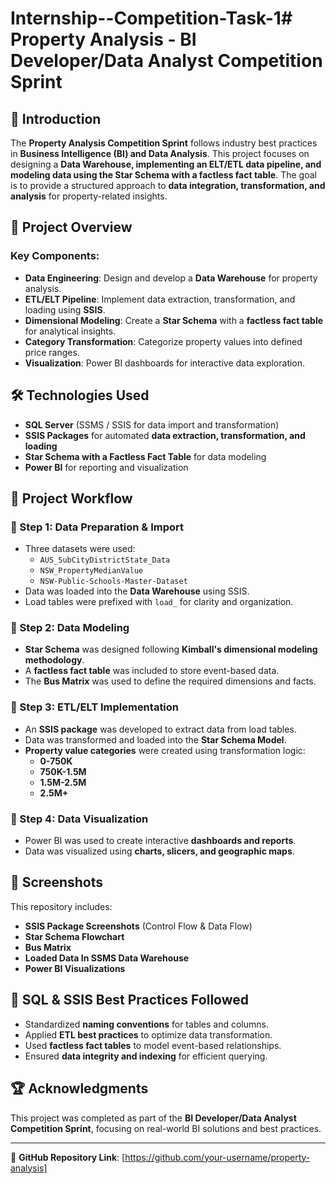 # Internship--Competition-Task-1# Property Analysis - BI Developer/Data Analyst Competition Sprint

## 📌 Introduction
The **Property Analysis Competition Sprint** follows industry best practices in **Business Intelligence (BI) and Data Analysis**. This project focuses on designing a **Data Warehouse, implementing an ELT/ETL data pipeline, and modeling data using the Star Schema with a factless fact table**. The goal is to provide a structured approach to **data integration, transformation, and analysis** for property-related insights.

## 📂 Project Overview
### Key Components:
- **Data Engineering**: Design and develop a **Data Warehouse** for property analysis.
- **ETL/ELT Pipeline**: Implement data extraction, transformation, and loading using **SSIS**.
- **Dimensional Modeling**: Create a **Star Schema** with a **factless fact table** for analytical insights.
- **Category Transformation**: Categorize property values into defined price ranges.
- **Visualization**: Power BI dashboards for interactive data exploration.

## 🛠️ Technologies Used
- **SQL Server** (SSMS / SSIS for data import and transformation)
- **SSIS Packages** for automated **data extraction, transformation, and loading**
- **Star Schema with a Factless Fact Table** for data modeling
- **Power BI** for reporting and visualization

## 📑 Project Workflow
### 🔹 Step 1: Data Preparation & Import
- Three datasets were used:
  - `AUS_SubCityDistrictState_Data`
  - `NSW_PropertyMedianValue`
  - `NSW-Public-Schools-Master-Dataset`
- Data was loaded into the **Data Warehouse** using SSIS.
- Load tables were prefixed with `load_` for clarity and organization.

### 🔹 Step 2: Data Modeling
- **Star Schema** was designed following **Kimball's dimensional modeling methodology**.
- A **factless fact table** was included to store event-based data.
- The **Bus Matrix** was used to define the required dimensions and facts.

### 🔹 Step 3: ETL/ELT Implementation
- An **SSIS package** was developed to extract data from load tables.
- Data was transformed and loaded into the **Star Schema Model**.
- **Property value categories** were created using transformation logic:
  - **0-750K**
  - **750K-1.5M**
  - **1.5M-2.5M**
  - **2.5M+**

### 🔹 Step 4: Data Visualization
- Power BI was used to create interactive **dashboards and reports**.
- Data was visualized using **charts, slicers, and geographic maps**.

## 📸 Screenshots
This repository includes:
- **SSIS Package Screenshots** (Control Flow & Data Flow)
- **Star Schema Flowchart**
- **Bus Matrix**
- **Loaded Data In SSMS Data Warehouse**
- **Power BI Visualizations**

## 📝 SQL & SSIS Best Practices Followed
- Standardized **naming conventions** for tables and columns.
- Applied **ETL best practices** to optimize data transformation.
- Used **factless fact tables** to model event-based relationships.
- Ensured **data integrity and indexing** for efficient querying.

## 🏆 Acknowledgments
This project was completed as part of the **BI Developer/Data Analyst Competition Sprint**, focusing on real-world BI solutions and best practices.

---

🔗 **GitHub Repository Link**: [https://github.com/your-username/property-analysis]

